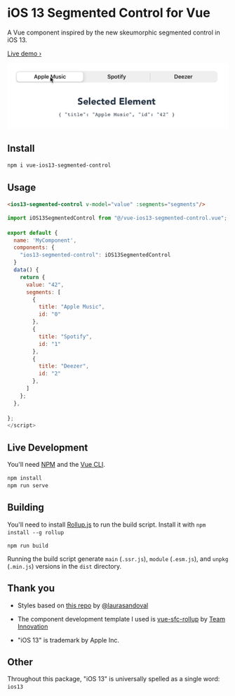 # iOS 13 Segmented Control for Vue

A Vue component inspired by the new skeumorphic segmented control in iOS 13.

[Live demo › ](https://vue-ios13-segmented-control.netlify.com)

![Demo GIF](/demo.gif)

## Install

```bash
npm i vue-ios13-segmented-control
```

## Usage

```html
<ios13-segmented-control v-model="value" :segments="segments"/>
```

```javascript
import iOS13SegmentedControl from "@/vue-ios13-segmented-control.vue";

export default {
  name: 'MyComponent',
  components: { 
    "ios13-segmented-control": iOS13SegmentedControl
  }
  data() {
    return {
      value: "42",
      segments: [
        {
          title: "Apple Music",
          id: "0"
        },
        {
          title: "Spotify",
          id: "1"
        },
        {
          title: "Deezer",
          id: "2"
        },
      ]
    };
  },
  
};
</script>

```

## Live Development

You'll need [NPM](https://www.npmjs.com/get-npm) and the [Vue CLI](https://cli.vuejs.org/guide/installation.html).

```bash
npm install 
npm run serve
```

## Building

You'll need to install [Rollup.js](https://rollupjs.org/guide/en/) to run the build script.
Install it with `npm install --g rollup` 

```
npm run build
```

Running the build script generate `main` (`.ssr.js`), `module` (`.esm.js`), and `unpkg` (`.min.js`) versions in the `dist` directory.

## Thank you

* Styles based on  [this repo](https://github.com/laurasandoval/ios-13-Style-Switcher) by [@laurasandoval](https://github.com/laurasandoval)

* The component development template I used is [vue-sfc-rollup](https://github.com/team-innovation/vue-sfc-rollup) by [Team Innovation](https://github.com/team-innovation)

* "iOS 13" is trademark by Apple Inc.

## Other

Throughout this package, "iOS 13" is universally spelled as a single word: `ios13`
